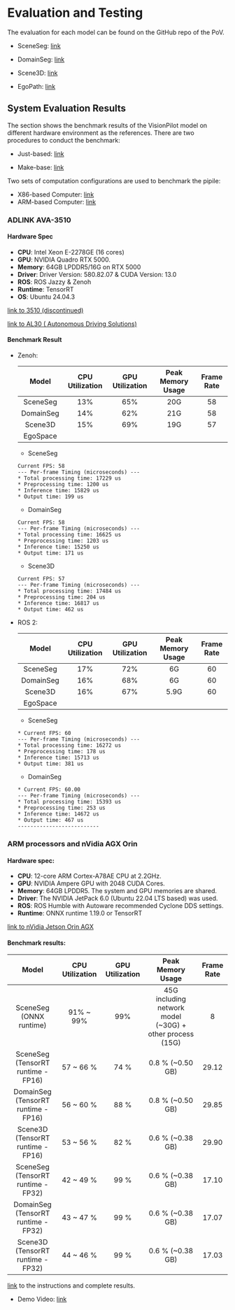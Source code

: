 # Evaluation and Testing

The evaluation for each model can be found on the GitHub repo of the PoV. 

- SceneSeg: [link](https://github.com/autowarefoundation/autoware.privately-owned-vehicles/tree/main/SceneSeg#performance-results)

- DomainSeg: [link](https://github.com/autowarefoundation/autoware.privately-owned-vehicles/tree/main/DomainSeg#performance-results)

- Scene3D: [link](https://github.com/autowarefoundation/autoware.privately-owned-vehicles/tree/main/Scene3D)

- EgoPath: [link](https://github.com/autowarefoundation/autoware.privately-owned-vehicles/tree/main/EgoPath)

## System Evaluation Results

The section shows the benchmark results of the VisionPilot model on different hardware environment as the references. There are two procedures to conduct the benchmark:

- Just-based: [link](https://autowarefoundation.github.io/autoware.pov-reference-design-docs/main/software-configuration/zenoh/#usage)

- Make-base: [link](https://github.com/NEWSLabNTU/2025-vision-pilot-benchmark)

Two sets of computation configurations are used to benchmark the pipile:

- X86-based Computer: [link](index.md#adlink-ava-3510)
- ARM-based Computer: [link](index.md#arm-processors-and-nvidia-agx-orin)

### ADLINK AVA-3510

#### Hardware Spec 

- **CPU**:  Intel Xeon E-2278GE (16 cores)
- **GPU**: NVIDIA Quadro RTX 5000.
- **Memory**: 64GB LPDDR5/16G on RTX 5000
- **Driver**: Driver Version: 580.82.07 & CUDA Version: 13.0
- **ROS**: ROS Jazzy & Zenoh
- **Runtime**: TensorRT
- **OS**: Ubuntu 24.04.3

[link to 3510 (discontinued)](https://www.adlinktech.com/products/automotive-computing/autonomous-driving/ava-3510?lang=en)

[link to AL30 (
Autonomous Driving Solutions)](https://www.adlinktech.com/products/Automotive-Computing/Autonomous-Driving/ADM-AL30?lang=en)

#### Benchmark Result

- Zenoh:

    | Model  | CPU Utilization | GPU Utilization | Peak Memory Usage  | Frame Rate  |
    |:---:|:---:|:---:|:---:|:---:|
    | SceneSeg   | 13%  | 65%  | 20G  | 58  |
    | DomainSeg  | 14%  | 62%  | 21G  | 58  |
    | Scene3D  | 15%  | 69%  |  19G | 57  |
    | EgoSpace |   |   |   |   |

    - SceneSeg
  
    ```raw
    Current FPS: 58
    --- Per-frame Timing (microseconds) ---
    * Total processing time: 17229 us
    * Preprocessing time: 1200 us
    * Inference time: 15829 us      
    * Output time: 199 us
    ```

    - DomainSeg

    ```raw
    Current FPS: 58
    --- Per-frame Timing (microseconds) ---
    * Total processing time: 16625 us
    * Preprocessing time: 1203 us
    * Inference time: 15250 us
    * Output time: 171 us
    ```

    - Scene3D

    ```raw
    Current FPS: 57
    --- Per-frame Timing (microseconds) ---
    * Total processing time: 17484 us
    * Preprocessing time: 204 us
    * Inference time: 16817 us
    * Output time: 462 us
    ```

- ROS 2:

    | Model  | CPU Utilization | GPU Utilization | Peak Memory Usage  | Frame Rate  |
    |:---:|:---:|:---:|:---:|:---:|
    | SceneSeg   | 17% | 72% | 6G | 60  |
    | DomainSeg  | 16% | 68% | 6G | 60  |
    | Scene3D  | 16% | 67% | 5.9G | 60  |
    | EgoSpace |   |   |   |   |

    - SceneSeg
  
    ```raw
    * Current FPS: 60
    --- Per-frame Timing (microseconds) --- 
    * Total processing time: 16272 us
    * Preprocessing time: 178 us
    * Inference time: 15713 us
    * Output time: 381 us
    ```

    - DomainSeg

    ```raw
    * Current FPS: 60.00
    --- Per-frame Timing (microseconds) --- 
    * Total processing time: 15393 us
    * Preprocessing time: 253 us
    * Inference time: 14672 us
    * Output time: 467 us
    -------------------------- 
    ```

### ARM processors and nVidia AGX Orin
#### Hardware spec:
- **CPU**: 12-core ARM Cortex-A78AE CPU at 2.2GHz.
- **GPU**: NVIDIA Ampere GPU with 2048 CUDA Cores.
- **Memory**: 64GB LPDDR5. The system and GPU memories are shared.
- **Driver**: The NVIDIA JetPack 6.0 (Ubuntu 22.04 LTS based) was used.
- **ROS**: ROS Humble with Autoware recommended Cyclone DDS settings.
- **Runtime**: ONNX runtime  1.19.0 or TensorRT

[link to nVidia Jetson Orin AGX](https://www.nvidia.com/en-us/autonomous-machines/embedded-systems/jetson-orin/)

#### Benchmark results: 

| Model  | CPU Utilization | GPU Utilization | Peak Memory Usage  | Frame Rate  |
|:---:|:---:|:---:|:---:|:---:|
| SceneSeg  <br> (ONNX runtime)| 91%  ~ 99%  | 99%  | 45G <br> including network model (~30G) + other process (15G)  | 8  |
| SceneSeg  <br> (TensorRT runtime - FP16)  |  57 ~ 66 %  |74 %	  |0.8 % (~0.50 GB)  | 29.12  |
| DomainSeg <br> (TensorRT runtime - FP16) | 56 ~ 60 % | 88 %  | 0.8 % (~0.50 GB)  | 29.85  |
| Scene3D <br> (TensorRT runtime - FP16) | 53 ~ 56 % |82 %  | 0.6 % (~0.38 GB)  | 29.90  |
| SceneSeg <br> (TensorRT runtime - FP32)  |  42 ~ 49 % |  99 % | 0.6 % (~0.38 GB)  | 17.10  |
| DomainSeg <br> (TensorRT runtime - FP32) | 43 ~ 47 %  | 99 %  | 0.6 % (~0.38 GB)  |  17.07  |
| Scene3D <br> (TensorRT runtime - FP32) | 44 ~ 46 %  |99 %  | 0.6 % (~0.38 GB)  |  17.03  |


[link](https://github.com/NEWSLabNTU/2025-vision-pilot-benchmark/tree/main) to the instructions and complete results.


- Demo Video: [link](https://drive.google.com/file/d/1P6NPrnKex2EkNgzlvM20Ap6YoPxFmVgl/view?usp=drive_link)

